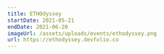 ```yaml
---
title: ETHOdyssey
startDate: 2021-05-21
endDate: 2021-06-20
imageUrl: /assets/uploads/events/ethodyssey.png
url: https://ethodyssey.devfolio.co
---
```


